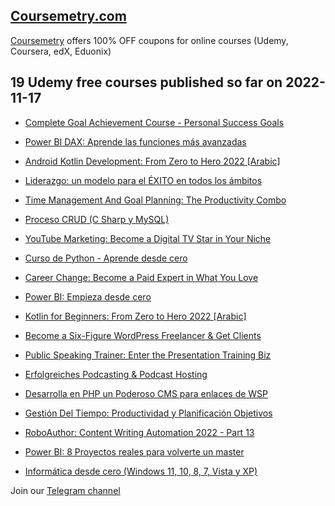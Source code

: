 ## [**Coursemetry.com**](https://coursemetry.com/)

[Coursemetry](https://coursemetry.com/) offers 100% OFF coupons for online courses (Udemy, Coursera, edX, Eduonix)

## **19 Udemy free courses published so far on 2022-11-17**

* [Complete Goal Achievement Course - Personal Success Goals](https://coursemetry.com/complete-goal-achievement-course-personal-success-goals/)

* [Power BI DAX: Aprende las funciones más avanzadas](https://coursemetry.com/power-bi-dax-aprende-las-funciones-mas-avanzadas/)

* [Android Kotlin Development: From Zero to Hero 2022 [Arabic]](https://coursemetry.com/android-kotlin-development-from-zero-to-hero-2022-arabic/)

* [Liderazgo: un modelo para el ÉXITO en todos los ámbitos](https://coursemetry.com/liderazgo-un-modelo-para-el-exito-en-todos-los-ambitos/)

* [Time Management And Goal Planning: The Productivity Combo](https://coursemetry.com/time-management-and-goal-planning-the-productivity-combo/)

* [Proceso CRUD (C Sharp y MySQL)](https://coursemetry.com/proceso-crud-c-sharp-y-mysql/)

* [YouTube Marketing: Become a Digital TV Star in Your Niche](https://coursemetry.com/youtube-marketing-become-a-digital-tv-star-in-your-niche/)

* [Curso de Python - Aprende desde cero](https://coursemetry.com/curso-de-python-aprende-desde-cero/)

* [Career Change: Become a Paid Expert in What You Love](https://coursemetry.com/career-change-become-a-paid-expert-in-what-you-love/)

* [Power BI: Empieza desde cero](https://coursemetry.com/power-bi-empieza-desde-cero/)

* [Kotlin for Beginners: From Zero to Hero 2022 [Arabic]](https://coursemetry.com/kotlin-for-beginners-from-zero-to-hero-2022-arabic/)

* [Become a Six-Figure WordPress Freelancer & Get Clients](https://coursemetry.com/become-a-six-figure-wordpress-freelancer-get-clients/)

* [Public Speaking Trainer: Enter the Presentation Training Biz](https://coursemetry.com/public-speaking-trainer-enter-the-presentation-training-biz/)

* [Erfolgreiches Podcasting & Podcast Hosting](https://coursemetry.com/erfolgreiches-podcasting-podcast-hosting/)

* [Desarrolla en PHP un Poderoso CMS  para enlaces de WSP](https://coursemetry.com/desarrolla-en-php-un-poderoso-cms-para-enlaces-de-wsp/)

* [Gestión Del Tiempo: Productividad y Planificación Objetivos](https://coursemetry.com/gestion-del-tiempo-productividad-y-planificacion-objetivos/)

* [RoboAuthor: Content Writing Automation 2022 - Part 13](https://coursemetry.com/roboauthor-content-writing-automation-2022-part-13/)

* [Power BI: 8 Proyectos reales para volverte un master](https://coursemetry.com/power-bi-8-proyectos-reales-para-volverte-un-master/)

* [Informática desde cero (Windows 11, 10, 8, 7, Vista y XP)](https://coursemetry.com/informatica-desde-cero-windows-11-10-8-7-vista-y-xp/)


Join our [Telegram channel](https://t.me/coursemetry)